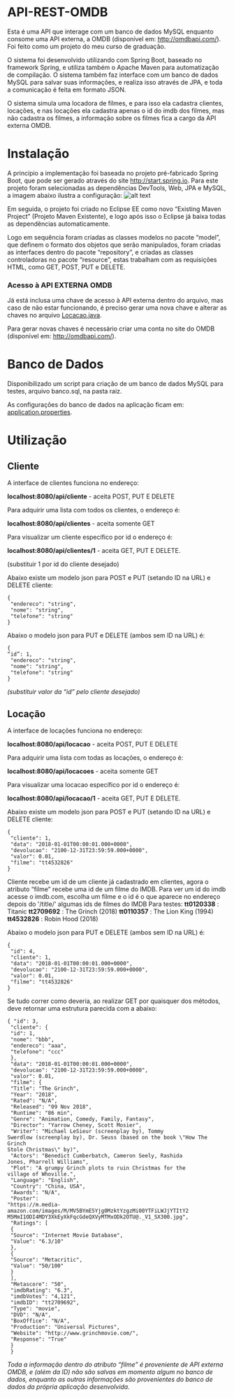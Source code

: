 # API-REST-OMDB

Esta é uma API que interage com um banco de dados MySQL enquanto consome uma API externa, a OMDB (disponível em: http://omdbapi.com/).
Foi feito como um projeto do meu curso de graduação.


O sistema foi desenvolvido utilizando com Spring Boot, baseado no framework Spring, e utiliza também o Apache Maven para automatização de compilação. O sistema também faz interface com um banco de dados MySQL para salvar suas informações, e realiza isso através de JPA, e toda a comunicação é feita em formato JSON.

O sistema simula uma locadora de filmes, e para isso ela cadastra clientes, locações, e nas locações ela cadastra apenas o id do imdb dos filmes, mas não cadastra os filmes, a informação sobre os filmes fica a cargo da API externa OMDB.

# Instalação

A princípio a implementação foi baseada no projeto pré-fabricado Spring
Boot, que pode ser gerado através do site <http://start.spring.io>.
Para este projeto foram selecionadas as dependências DevTools, Web, JPA
e MySQL, a imagem abaixo ilustra a configuração:
![alt text](https://i.imgur.com/D6hoVsP.png)

Em seguida, o projeto foi criado no Eclipse EE como novo “Existing Maven Project” (Projeto Maven Existente), e logo após isso o Eclipse já baixa todas as dependências automaticamente.

Logo em sequência foram criadas as classes modelos no pacote “model”,
que definem o formato dos objetos que serão manipulados, foram criadas as
interfaces dentro do pacote “repository”, e criadas as classes controladoras no
pacote “resource”, estas trabalham com as requisições HTML, como GET, POST,
PUT e DELETE.

### Acesso à API EXTERNA OMDB
Já está inclusa uma chave de acesso à API externa dentro do arquivo, mas caso de não estar funcionando, é preciso gerar uma nova chave e alterar as chaves no arquivo [Locacao.java](/api-omdb/src/main/java/br/edu/ifpr/locadora/apirest/models/Locacao.java).

Para gerar novas chaves é necessário criar uma conta no site do OMDB (disponível em: http://omdbapi.com/).

# Banco de Dados

Disponibilizado um script para criação de um banco de dados MySQL para testes, arquivo banco.sql, na pasta raiz.

As configurações do banco de dados na aplicação ficam em: [application.properties](api-omdb/src/main/resources/application.properties).

# Utilização

## Cliente

A interface de clientes funciona no endereço:

**localhost:8080/api/cliente** - aceita POST, PUT E DELETE

Para adquirir uma lista com todos os clientes, o endereço é:

**localhost:8080/api/clientes** - aceita somente GET

Para visualizar um cliente específico por id o endereço é:

**localhost:8080/api/clientes/1** - aceita GET, PUT E DELETE.

(substituir 1 por id do cliente desejado)

Abaixo existe um modelo json para POST e PUT (setando ID na URL) e
DELETE cliente:
```
{
 "endereco": "string",
 "nome": "string",
 "telefone": "string"
}
```
Abaixo o modelo json para PUT e DELETE (ambos sem ID na URL) é:
```
{
“id”: 1,
 "endereco": "string",
 "nome": "string",
 "telefone": "string"
}
```
_(substituir valor da “id” pelo cliente desejado)_

## Locação

A interface de locações funciona no endereço:

**localhost:8080/api/locacao** - aceita POST, PUT E DELETE

Para adquirir uma lista com todas as locações, o endereço é:

**localhost:8080/api/locacoes** - aceita somente GET

Para visualizar uma locacao específico por id o endereço é:

**localhost:8080/api/locacao/1** - aceita GET, PUT E DELETE.

Abaixo existe um modelo json para POST e PUT (setando ID na URL) e
DELETE cliente:
```
{
 "cliente": 1,
 "data": "2018-01-01T00:00:01.000+0000",
 "devolucao": "2100-12-31T23:59:59.000+0000",
 "valor": 0.01,
 "filme": "tt4532826"
}
```
Cliente recebe um id de um cliente já cadastrado em clientes, agora o
atributo “filme” recebe uma id de um filme do IMDB. Para ver um id do imdb acesse
o imdb.com, escolha um filme e o id é o que aparece no endereço depois do '/title/'
algumas ids de filmes do IMDB Para testes:
**tt0120338** : Titanic
**tt2709692** : The Grinch (2018)
**tt0110357** : The Lion King (1994)
**tt4532826** : Robin Hood (2018)

Abaixo o modelo json para PUT e DELETE (ambos sem ID na URL) é:
```
{
 "id": 4,
 "cliente": 1,
 "data": "2018-01-01T00:00:01.000+0000",
 "devolucao": "2100-12-31T23:59:59.000+0000",
 "valor": 0.01,
 "filme": "tt4532826"
}
```

Se tudo correr como deveria, ao realizar GET por quaisquer dos métodos,
deve retornar uma estrutura parecida com a abaixo:
```
{ "id": 3,
 "cliente": {
 "id": 1,
 "nome": "bbb",
 "endereco": "aaa",
 "telefone": "ccc"
 },
 "data": "2018-01-01T00:00:01.000+0000",
 "devolucao": "2100-12-31T23:59:59.000+0000",
 "valor": 0.01,
 "filme": {
 "Title": "The Grinch",
 "Year": "2018",
 "Rated": "N/A",
 "Released": "09 Nov 2018",
 "Runtime": "86 min",
 "Genre": "Animation, Comedy, Family, Fantasy",
 "Director": "Yarrow Cheney, Scott Mosier",
 "Writer": "Michael LeSieur (screenplay by), Tommy
Swerdlow (screenplay by), Dr. Seuss (based on the book \"How The Grinch
Stole Christmas\" by)",
 "Actors": "Benedict Cumberbatch, Cameron Seely, Rashida
Jones, Pharrell Williams",
 "Plot": "A grumpy Grinch plots to ruin Christmas for the
village of Whoville.",
 "Language": "English",
 "Country": "China, USA",
 "Awards": "N/A",
 "Poster":
"https://m.media-amazon.com/images/M/MV5BYmE5Yjg0MzktYzgzMi00YTFiLWJjYTItY2
M5MmI1ODI4MDY3XkEyXkFqcGdeQXVyMTMxODk2OTU@._V1_SX300.jpg",
 "Ratings": [
 {
 "Source": "Internet Movie Database",
 "Value": "6.3/10"
 },
 {
 "Source": "Metacritic",
 "Value": "50/100"
 }
 ],
 "Metascore": "50",
 "imdbRating": "6.3",
 "imdbVotes": "4,121",
 "imdbID": "tt2709692",
 "Type": "movie",
 "DVD": "N/A",
 "BoxOffice": "N/A",
 "Production": "Universal Pictures",
 "Website": "http://www.grinchmovie.com/",
 "Response": "True"
 }
 }
 ```
 
_Toda a informação dentro do atributo “filme” é proveniente de API externa OMDB, e
(além da ID) não são salvas em momento algum no banco de dados, enquanto as
outras informações são provenientes do banco de dados da própria aplicação
desenvolvida._

